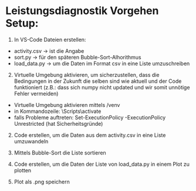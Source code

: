 # Leistungsdiagnostik Vorgehen Setup:

1. In VS-Code Dateien erstellen:
- activity.csv -> ist die Angabe
- sort.py -> für den späteren Bubble-Sort-Alhorithmus
- load_data.py -> um die Daten im Format csv in eine Liste umzuschreiben

2. Virtuelle Umgebung aktivieren, um sicherzustellen, dass die Bedingungen in der Zukunft die selben sind wie aktuell und der Code funktioniert (z.B.: dass sich numpy nicht updated und wir somit unnötige Fehler vermeiden)
- Virtuelle Umgebung aktivieren mittels /venv
- in Kommandozeile: <Umgebungsname>\Scripts\activate
- falls Probleme auftreten: Set-ExecutionPolicy -ExecutionPolicy Unrestricted (hat Sicherheitsgründe)

2. Code erstellen, um die Daten aus dem activity.csv in eine Liste umzuwandeln

3. Mittels Bubble-Sort die Liste sortieren

4. Code erstellen, um die Daten der Liste von load_data.py in einem Plot zu plotten

5. Plot als .png speichern


